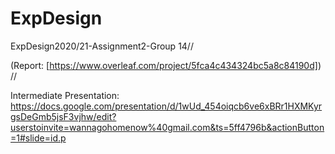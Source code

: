 # ExpDesign
ExpDesign2020/21-Assignment2-Group 14//

(Report: [https://www.overleaf.com/project/5fca4c434324bc5a8c84190d]) //

Intermediate Presentation: https://docs.google.com/presentation/d/1wUd_454oiqcb6ve6xBRr1HXMKyrgsDeGmb5jsF3vjhw/edit?userstoinvite=wannagohomenow%40gmail.com&ts=5ff4796b&actionButton=1#slide=id.p
